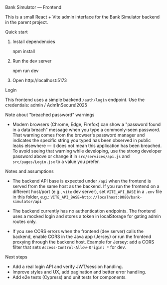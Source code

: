 Bank Simulator — Frontend

This is a small React + Vite admin interface for the Bank Simulator backend in the parent project.

Quick start

1. Install dependencies

   npm install

2. Run the dev server

   npm run dev

3. Open http://localhost:5173

Login

This frontend uses a simple backend `/auth/login` endpoint. Use the credentials: admin / Adm1n$ecure!2025

Note about "breached password" warnings

- Modern browsers (Chrome, Edge, Firefox) can show a "password found in a data breach" message when you type a commonly-seen password. That warning comes from the browser's password manager and indicates the specific string you typed has been observed in public leaks elsewhere — it does not mean this application has been breached. To avoid seeing that warning while developing, use the strong developer password above or change it in `src/services/api.js` and `src/pages/Login.jsx` to a value you prefer.

Notes and assumptions

- The backend API base is expected under `/api` when the frontend is served from the same host as the backend. If you run the frontend on a different host/port (e.g., `vite` dev server), set `VITE_API_BASE` in a `.env` file in this folder, e.g.: `VITE_API_BASE=http://localhost:8080/bank-simulator/api`

- The backend currently has no authentication endpoints. The frontend uses a mocked login and stores a token in localStorage for gating admin routes only.

- If you see CORS errors when the frontend (dev server) calls the backend, enable CORS in the Java app (Jersey) or run the frontend proxying through the backend host. Example for Jersey: add a CORS filter that sets `Access-Control-Allow-Origin: *` for dev.

Next steps

- Add a real login API and verify JWT/session handling.
- Improve styles and UX, add pagination and better error handling.
- Add e2e tests (Cypress) and unit tests for components.
